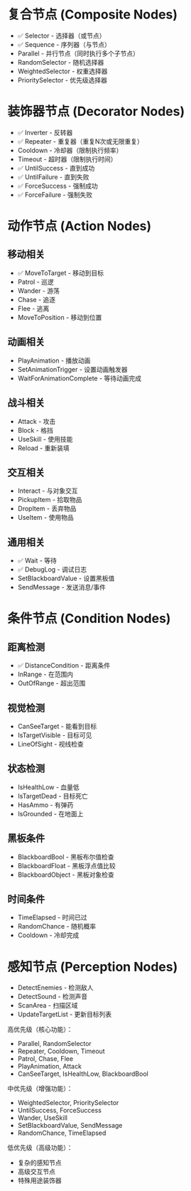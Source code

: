 # 复合节点 (Composite Nodes)

- ✅ Selector - 选择器（或节点）
- ✅ Sequence - 序列器（与节点）
- Parallel - 并行节点（同时执行多个子节点）
- RandomSelector - 随机选择器
- WeightedSelector - 权重选择器
- PrioritySelector - 优先级选择器

# 装饰器节点 (Decorator Nodes)

- ✅ Inverter - 反转器
- ✅ Repeater - 重复器（重复N次或无限重复）
- Cooldown - 冷却器（限制执行频率）
- Timeout - 超时器（限制执行时间）
- ✅ UntilSuccess - 直到成功
- ✅ UntilFailure - 直到失败
- ✅ ForceSuccess - 强制成功
- ✅ ForceFailure - 强制失败

# 动作节点 (Action Nodes)

## 移动相关

- ✅ MoveToTarget - 移动到目标
- Patrol - 巡逻
- Wander - 游荡
- Chase - 追逐
- Flee - 逃离
- MoveToPosition - 移动到位置

## 动画相关

- PlayAnimation - 播放动画
- SetAnimationTrigger - 设置动画触发器
- WaitForAnimationComplete - 等待动画完成

## 战斗相关

- Attack - 攻击
- Block - 格挡
- UseSkill - 使用技能
- Reload - 重新装填

## 交互相关

- Interact - 与对象交互
- PickupItem - 拾取物品
- DropItem - 丢弃物品
- UseItem - 使用物品

## 通用相关

- ✅ Wait - 等待
- ✅ DebugLog - 调试日志
- SetBlackboardValue - 设置黑板值
- SendMessage - 发送消息/事件

# 条件节点 (Condition Nodes)

## 距离检测

- ✅ DistanceCondition - 距离条件
- InRange - 在范围内
- OutOfRange - 超出范围

## 视觉检测

- CanSeeTarget - 能看到目标
- IsTargetVisible - 目标可见
- LineOfSight - 视线检查

## 状态检测

- IsHealthLow - 血量低
- IsTargetDead - 目标死亡
- HasAmmo - 有弹药
- IsGrounded - 在地面上

## 黑板条件

- BlackboardBool - 黑板布尔值检查
- BlackboardFloat - 黑板浮点值比较
- BlackboardObject - 黑板对象检查

## 时间条件

- TimeElapsed - 时间已过
- RandomChance - 随机概率
- Cooldown - 冷却完成

# 感知节点 (Perception Nodes)

- DetectEnemies - 检测敌人
- DetectSound - 检测声音
- ScanArea - 扫描区域
- UpdateTargetList - 更新目标列表

高优先级（核心功能）：

- Parallel, RandomSelector
- Repeater, Cooldown, Timeout
- Patrol, Chase, Flee
- PlayAnimation, Attack
- CanSeeTarget, IsHealthLow, BlackboardBool

中优先级（增强功能）：

- WeightedSelector, PrioritySelector
- UntilSuccess, ForceSuccess
- Wander, UseSkill
- SetBlackboardValue, SendMessage
- RandomChance, TimeElapsed

低优先级（高级功能）：

- 复杂的感知节点
- 高级交互节点
- 特殊用途装饰器
